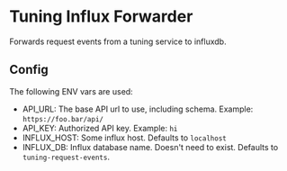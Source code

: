 # Tuning Influx Forwarder

Forwards request events from a tuning service to influxdb.

## Config

The following ENV vars are used:

- API_URL: The base API url to use, including schema. Example: `https://foo.bar/api/`
- API_KEY: Authorized API key. Example: `hi`
- INFLUX_HOST: Some influx host. Defaults to `localhost`
- INFLUX_DB: Influx database name. Doesn't need to exist. Defaults to `tuning-request-events`.
